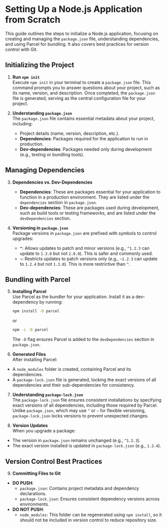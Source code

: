 ﻿# Setting Up a Node.js Application from Scratch

This guide outlines the steps to initialize a Node.js application, focusing on creating and managing the `package.json` file, understanding dependencies, and using Parcel for bundling. It also covers best practices for version control with Git.

## Initializing the Project

1. **Run `npm init`**  
   Execute `npm init` in your terminal to create a `package.json` file. This command prompts you to answer questions about your project, such as its name, version, and description. Once completed, the `package.json` file is generated, serving as the central configuration file for your project.

2. **Understanding `package.json`**  
   The `package.json` file contains essential metadata about your project, including:
   - Project details (name, version, description, etc.).
   - **Dependencies**: Packages required for the application to run in production.
   - **Dev-dependencies**: Packages needed only during development (e.g., testing or bundling tools).

## Managing Dependencies

3. **Dependencies vs. Dev-Dependencies**  
   - **Dependencies**: These are packages essential for your application to function in a production environment. They are listed under the `dependencies` section in `package.json`.
   - **Dev-dependencies**: These are packages used during development, such as build tools or testing frameworks, and are listed under the `devDependencies` section.

4. **Versioning in `package.json`**  
   Package versions in `package.json` are prefixed with symbols to control upgrades:
   - **`^`**: Allows updates to patch and minor versions (e.g., `^1.2.3` can update to `1.3.0` but not `2.0.0`). This is safer and commonly used.
   - **`~`**: Restricts updates to patch versions only (e.g., `~1.2.3` can update to `1.2.4` but not `1.3.0`). This is more restrictive than `^`.

## Bundling with Parcel

5. **Installing Parcel**  
   Use Parcel as the bundler for your application. Install it as a dev-dependency by running:
   ```bash
   npm install -D parcel
   ```
   or
   ```bash
   npm -i -D parcel
   ```


   The `-D` flag ensures Parcel is added to the `devDependencies` section in `package.json`.

6. **Generated Files**  
After installing Parcel:
- A `node_modules` folder is created, containing Parcel and its dependencies.
- A `package-lock.json` file is generated, locking the exact versions of all dependencies and their sub-dependencies for consistency.

7. **Understanding `package-lock.json`**  
The `package-lock.json` file ensures consistent installations by specifying exact versions of all dependencies, including those required by Parcel. Unlike `package.json`, which may use `^` or `~` for flexible versioning, `package-lock.json` locks versions to prevent unexpected changes.

8. **Version Updates**  
When you upgrade a package:
- The version in `package.json` remains unchanged (e.g., `^1.2.3`).
- The exact version installed is updated in `package-lock.json` (e.g., `1.2.4`).

## Version Control Best Practices

9. **Committing Files to Git**  
- **DO PUSH**:
  - `package.json`: Contains project metadata and dependency declarations.
  - `package-lock.json`: Ensures consistent dependency versions across environments.
- **DO NOT PUSH**:
  - `node_modules`: This folder can be regenerated using `npm install`, so it should not be included in version control to reduce repository size.
